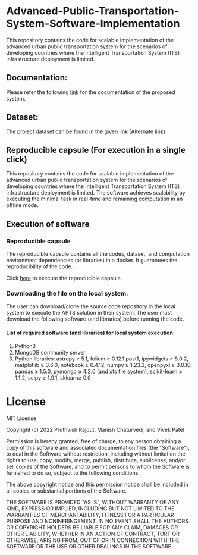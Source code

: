 # Advanced-Public-Transportation-System-Software-Implementation

This repository contains the code for scalable implementation of the advanced urban public transportation system for the scenarios of developing countries where the Intelligent Transportation System (ITS) infrastructure deployment is limited. 

## Documentation:
Please refer the following [link](https://pruthvishrajput.github.io/Advanced-Public-Transportation-System-Software-Implementation/) for the documentation of the proposed system.

## Dataset: 
The project dataset can be found in the given [link](https://doi.org/10.17632/39hjn56wkp.1) (Alternate [link](https://drive.google.com/drive/folders/1ysoAymbBmF03MFmwlD9ul9z-ISxZDWU_?usp=sharing))

## Reproducible capsule (For execution in a single click)


This repository contains the code for scalable implementation of the advanced urban public transportation system for the scenarios of developing countries where the Intelligent Transportation System (ITS) infrastructure deployment is limited. The software achieves scalability by executing the minimal task in real-time and remaining computation in an offline mode. 

## Execution of software
### Reproducible capsule
The reproducible capsule contains all the codes, dataset, and computation environment dependencies (or libraries) in a docker. It guarantees the reproducibility of the code. 

Click [here](https://codeocean.com/capsule/9953786/tree) to execute the reproducible capsule.

### Downloading the file on the local system.
The user can download/clone the source code repository in the local system to execute the APTS solution in their system. The user must download the following software (and libraries) before running the code.

#### List of required software (and libraries) for local system execution
1. Python3
2. MongoDB community server
3. Python libraries: astropy ≥ 5.1, folium ≥ 0.12.1.post1, ipywidgets ≥ 8.0.2, matplotlib ≥ 3.6.0, notebook ≥ 6.4.12, numpy ≥ 1.23.3, openpyxl ≥ 3.0.10, pandas ≥ 1.5.0, pymongo ≥ 4.2.0 (and xfs file system), scikit-learn ≥ 1.1.2, scipy ≥ 1.9.1, sklearn≥ 0.0

# License
MIT License

Copyright (c) 2022 Pruthvish Rajput, Manish Chaturvedi, and Vivek Patel

Permission is hereby granted, free of charge, to any person obtaining a copy
of this software and associated documentation files (the "Software"), to deal
in the Software without restriction, including without limitation the rights
to use, copy, modify, merge, publish, distribute, sublicense, and/or sell
copies of the Software, and to permit persons to whom the Software is
furnished to do so, subject to the following conditions:

The above copyright notice and this permission notice shall be included in all
copies or substantial portions of the Software.

THE SOFTWARE IS PROVIDED "AS IS", WITHOUT WARRANTY OF ANY KIND, EXPRESS OR
IMPLIED, INCLUDING BUT NOT LIMITED TO THE WARRANTIES OF MERCHANTABILITY,
FITNESS FOR A PARTICULAR PURPOSE AND NONINFRINGEMENT. IN NO EVENT SHALL THE
AUTHORS OR COPYRIGHT HOLDERS BE LIABLE FOR ANY CLAIM, DAMAGES OR OTHER
LIABILITY, WHETHER IN AN ACTION OF CONTRACT, TORT OR OTHERWISE, ARISING FROM,
OUT OF OR IN CONNECTION WITH THE SOFTWARE OR THE USE OR OTHER DEALINGS IN THE
SOFTWARE.
